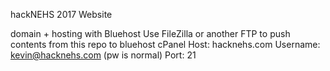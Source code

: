 hackNEHS 2017 Website

domain + hosting with Bluehost
Use FileZilla or another FTP to push contents from this repo to bluehost cPanel
Host: hacknehs.com
Username: kevin@hacknehs.com (pw is normal)
Port: 21
